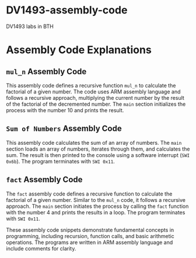 # DV1493-assembly-code
DV1493 labs in BTH



# Assembly Code Explanations

## `mul_n` Assembly Code

This assembly code defines a recursive function `mul_n` to calculate the factorial of a given number. The code uses ARM assembly language and follows a recursive approach, multiplying the current number by the result of the factorial of the decremented number. The `main` section initializes the process with the number 10 and prints the result.

## `Sum of Numbers` Assembly Code

This assembly code calculates the sum of an array of numbers. The `main` section loads an array of numbers, iterates through them, and calculates the sum. The result is then printed to the console using a software interrupt (`SWI 0x6b`). The program terminates with `SWI 0x11`.

## `fact` Assembly Code

The `fact` assembly code defines a recursive function to calculate the factorial of a given number. Similar to the `mul_n` code, it follows a recursive approach. The `main` section initiates the process by calling the `fact` function with the number 4 and prints the results in a loop. The program terminates with `SWI 0x11`.

These assembly code snippets demonstrate fundamental concepts in programming, including recursion, function calls, and basic arithmetic operations. The programs are written in ARM assembly language and include comments for clarity.

